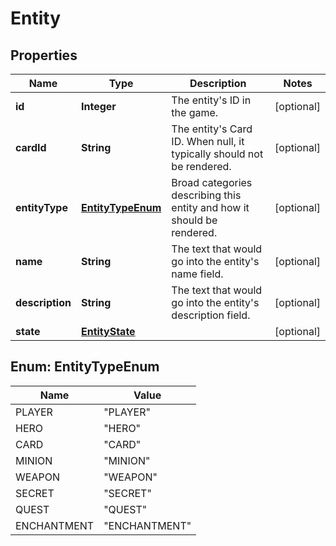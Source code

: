 
# Entity

## Properties
Name | Type | Description | Notes
------------ | ------------- | ------------- | -------------
**id** | **Integer** | The entity&#39;s ID in the game. |  [optional]
**cardId** | **String** | The entity&#39;s Card ID. When null, it typically should not be rendered. |  [optional]
**entityType** | [**EntityTypeEnum**](#EntityTypeEnum) | Broad categories describing this entity and how it should be rendered.  |  [optional]
**name** | **String** | The text that would go into the entity&#39;s name field.  |  [optional]
**description** | **String** | The text that would go into the entity&#39;s description field.  |  [optional]
**state** | [**EntityState**](EntityState.md) |  |  [optional]


<a name="EntityTypeEnum"></a>
## Enum: EntityTypeEnum
Name | Value
---- | -----
PLAYER | &quot;PLAYER&quot;
HERO | &quot;HERO&quot;
CARD | &quot;CARD&quot;
MINION | &quot;MINION&quot;
WEAPON | &quot;WEAPON&quot;
SECRET | &quot;SECRET&quot;
QUEST | &quot;QUEST&quot;
ENCHANTMENT | &quot;ENCHANTMENT&quot;



